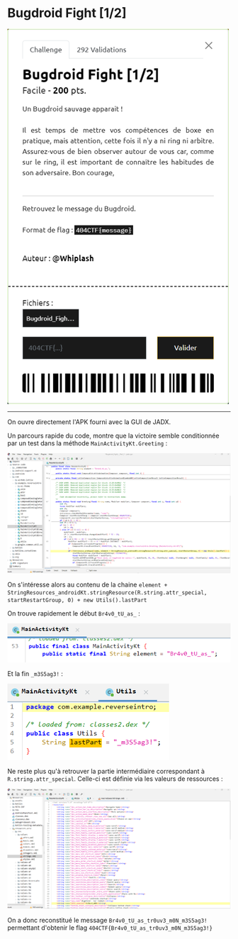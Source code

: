 # Bugdroid Fight [1/2]

<img alt="énoncé du challenge" src="enonce.png" width=500>

----

On ouvre directement l'APK fourni avec la GUI de JADX.

Un parcours rapide du code, montre que la victoire semble conditionnée par un test dans la méthode `MainActivityKt.Greeting` :

![MainActivityKy](MainActivityKt.png)

On s'intéresse alors au contenu de la chaine `element + StringResources_androidKt.stringResource(R.string.attr_special, startRestartGroup, 0) + new Utils().lastPart`

On trouve rapidement le début `Br4v0_tU_as_` :

![element](./element.png)

Et la fin `_m3S5ag3!` :

![lastPart](lastPart.png)

Ne reste plus qu'à retrouver la partie intermédiaire correspondant à `R.string.attr_special`. Celle-ci est définie via les valeurs de ressources :

![attr_special](./attr_special.png)

On a donc reconstitué le message `Br4v0_tU_as_tr0uv3_m0N_m3S5ag3!` permettant d'obtenir le flag `404CTF{Br4v0_tU_as_tr0uv3_m0N_m3S5ag3!}`
